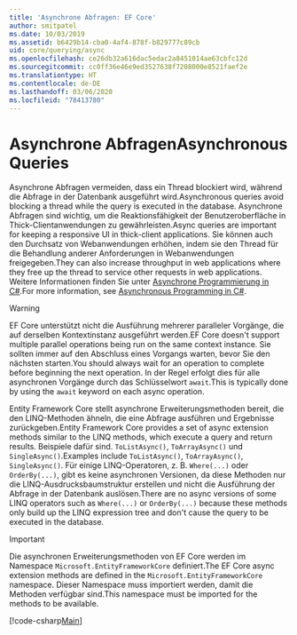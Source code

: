 ```yaml
---
title: 'Asynchrone Abfragen: EF Core'
author: smitpatel
ms.date: 10/03/2019
ms.assetid: b6429b14-cba0-4af4-878f-b829777c89cb
uid: core/querying/async
ms.openlocfilehash: ce26db32a616dac5edac2a8451014ae63cbfc12d
ms.sourcegitcommit: cc0ff36e46e9ed3527638f7208000e8521faef2e
ms.translationtype: HT
ms.contentlocale: de-DE
ms.lasthandoff: 03/06/2020
ms.locfileid: "78413780"
---
```

# <a name="asynchronous-queries"></a><span data-ttu-id="be16b-102">Asynchrone Abfragen</span><span class="sxs-lookup"><span data-stu-id="be16b-102">Asynchronous Queries</span></span>

<span data-ttu-id="be16b-103">Asynchrone Abfragen vermeiden, dass ein Thread blockiert wird, während die Abfrage in der Datenbank ausgeführt wird.</span><span class="sxs-lookup"><span data-stu-id="be16b-103">Asynchronous queries avoid blocking a thread while the query is executed in the database.</span></span> <span data-ttu-id="be16b-104">Asynchrone Abfragen sind wichtig, um die Reaktionsfähigkeit der Benutzeroberfläche in Thick-Clientanwendungen zu gewährleisten.</span><span class="sxs-lookup"><span data-stu-id="be16b-104">Async queries are important for keeping a responsive UI in thick-client applications.</span></span> <span data-ttu-id="be16b-105">Sie können auch den Durchsatz von Webanwendungen erhöhen, indem sie den Thread für die Behandlung anderer Anforderungen in Webanwendungen freigegeben.</span><span class="sxs-lookup"><span data-stu-id="be16b-105">They can also increase throughput in web applications where they free up the thread to service other requests in web applications.</span></span> <span data-ttu-id="be16b-106">Weitere Informationen finden Sie unter [Asynchrone Programmierung in C#](/dotnet/csharp/async).</span><span class="sxs-lookup"><span data-stu-id="be16b-106">For more information, see [Asynchronous Programming in C#](/dotnet/csharp/async).</span></span>

> [!WARNING]  
> <span data-ttu-id="be16b-107">EF Core unterstützt nicht die Ausführung mehrerer paralleler Vorgänge, die auf derselben Kontextinstanz ausgeführt werden.</span><span class="sxs-lookup"><span data-stu-id="be16b-107">EF Core doesn't support multiple parallel operations being run on the same context instance.</span></span> <span data-ttu-id="be16b-108">Sie sollten immer auf den Abschluss eines Vorgangs warten, bevor Sie den nächsten starten.</span><span class="sxs-lookup"><span data-stu-id="be16b-108">You should always wait for an operation to complete before beginning the next operation.</span></span> <span data-ttu-id="be16b-109">In der Regel erfolgt dies für alle asynchronen Vorgänge durch das Schlüsselwort `await`.</span><span class="sxs-lookup"><span data-stu-id="be16b-109">This is typically done by using the `await` keyword on each async operation.</span></span>

<span data-ttu-id="be16b-110">Entity Framework Core stellt asynchrone Erweiterungsmethoden bereit, die den LINQ-Methoden ähneln, die eine Abfrage ausführen und Ergebnisse zurückgeben.</span><span class="sxs-lookup"><span data-stu-id="be16b-110">Entity Framework Core provides a set of async extension methods similar to the LINQ methods, which execute a query and return results.</span></span> <span data-ttu-id="be16b-111">Beispiele dafür sind. `ToListAsync()`, `ToArrayAsync()` und `SingleAsync()`.</span><span class="sxs-lookup"><span data-stu-id="be16b-111">Examples include `ToListAsync()`, `ToArrayAsync()`, `SingleAsync()`.</span></span> <span data-ttu-id="be16b-112">Für einige LINQ-Operatoren, z. B. `Where(...)` oder `OrderBy(...)`, gibt es keine asynchronen Versionen, da diese Methoden nur die LINQ-Ausdrucksbaumstruktur erstellen und nicht die Ausführung der Abfrage in der Datenbank auslösen.</span><span class="sxs-lookup"><span data-stu-id="be16b-112">There are no async versions of some LINQ operators such as `Where(...)` or `OrderBy(...)` because these methods only build up the LINQ expression tree and don't cause the query to be executed in the database.</span></span>

> [!IMPORTANT]  
> <span data-ttu-id="be16b-113">Die asynchronen Erweiterungsmethoden von EF Core werden im Namespace `Microsoft.EntityFrameworkCore` definiert.</span><span class="sxs-lookup"><span data-stu-id="be16b-113">The EF Core async extension methods are defined in the `Microsoft.EntityFrameworkCore` namespace.</span></span> <span data-ttu-id="be16b-114">Dieser Namespace muss importiert werden, damit die Methoden verfügbar sind.</span><span class="sxs-lookup"><span data-stu-id="be16b-114">This namespace must be imported for the methods to be available.</span></span>

[!code-csharp[Main](../../../samples/core/Querying/Async/Sample.cs#ToListAsync)]
